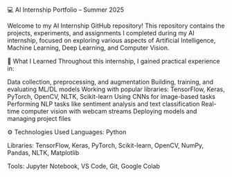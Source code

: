 💻 AI Internship Portfolio – Summer 2025

Welcome to my AI Internship GitHub repository!
This repository contains the projects, experiments, and assignments I completed during my AI internship, focused on exploring various aspects of Artificial Intelligence, Machine Learning, Deep Learning, and Computer Vision.

🧠 What I Learned
Throughout this internship, I gained practical experience in:

Data collection, preprocessing, and augmentation
Building, training, and evaluating ML/DL models
Working with popular libraries: TensorFlow, Keras, PyTorch, OpenCV, NLTK, Scikit-learn
Using CNNs for image-based tasks
Performing NLP tasks like sentiment analysis and text classification
Real-time computer vision with webcam streams
Deploying models and managing project files

⚙️ Technologies Used
Languages: Python

Libraries: TensorFlow, Keras, PyTorch, Scikit-learn, OpenCV, NumPy, Pandas, NLTK, Matplotlib

Tools: Jupyter Notebook, VS Code, Git, Google Colab

